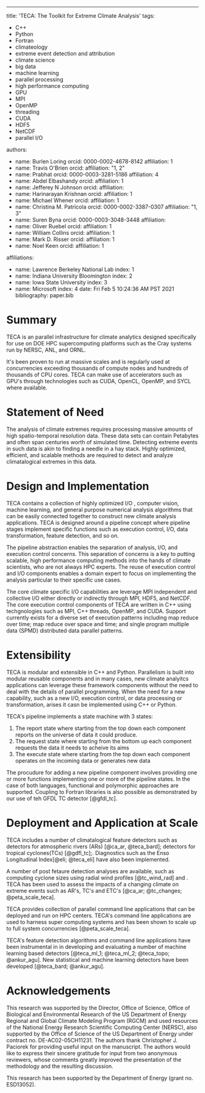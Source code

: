 ---
title: 'TECA: The Toolkit for Extreme Climate Analysis'
tags:
  - C++
  - Python
  - Fortran
  - climateology
  - extreme event detection and attribution
  - climate science
  - big data
  - machine learning
  - parallel processing
  - high performance computing
  - GPU
  - MPI
  - OpenMP
  - threading
  - CUDA
  - HDF5
  - NetCDF
  - parallel I/O

authors:
  - name: Burlen Loring
    orcid: 0000-0002-4678-8142
    affiliation: 1 
  - name: Travis O'Brien
    orcid:
    affiliation: "1, 2"
  - name: Prabhat
    orcid: 0000-0003-3281-5186
    affiliation: 4
  - name: Abdel Elbashandy
    orcid:
    affiliation: 1
  - name: Jefferey N Johnson
    orcid:
    affiliation: 
  - name: Harinarayan Krishnan
    orcid:
    affiliation: 1
  - name: Michael Whener
    orcid:
    affiliation: 1
  - name: Christina M. Patricola
    orcid: 0000-0002-3387-0307
    affiliation: "1, 3"
  - name: Suren Byna
    orcid: 0000-0003-3048-3448
    affiliation:
  - name: Oliver Ruebel
    orcid:
    affiliation: 1
  - name: William Collins
    orcid:
    affiliation: 1
  - name: Mark D. Risser
    orcid:
    affiliation: 1
  - name: Noel Keen 
    orcid:
    affiliation: 1

affiliations:
 - name: Lawrence Berkeley National Lab
   index: 1
 - name: Indiana University Bloomington
   index: 2
 - name: Iowa State University
   index: 3
 - name: Microsoft 
   index: 4
date: Fri Feb  5 10:24:36 AM PST 2021
bibliography: paper.bib

# Summary
TECA is an parallel infrastructure for climate analytics designed specifically
for use on DOE HPC supercomputing platforms such as the Cray systems run by
NERSC, ANL, and ORNL.

It's been proven to run at massive scales and is regularly used at
concurrencies exceeding thousands of compute nodes and hundreds of thousands of
CPU cores.  TECA can make use of accelerators such as GPU's through
technologies such as CUDA, OpenCL, OpenMP, and SYCL where available.

# Statement of Need
The analysis of climate extremes requires processing massive amounts of high
spatio-temporal resolution data. These data sets can contain Petabytes and often
span centuries worth of simulated time. Detecting extreme events in such data
is akin to finding a needle in a hay stack. Highly optimized,
efficient, and scalable methods are required to detect and analyze
climatalogical extremes in this data.

# Design and Implementation
TECA contains a collection of highly optimized I/O , computer vision, machine
learning, and general purpose numerical analysis algorithms that can be easily
connected together to construct new climate analysis applications.  TECA is
designed around a pipeline concept where pipeline stages implement specific
functions such as execution control, I/O, data transformation, feature
detection, and so on.

The pipeline abstraction enables the separation of analysis, I/O, and execution
control concerns. This separation of concerns is a key to putting scalable,
high performance computing methods into the hands of climate scientists, who
are not always HPC experts.  The reuse of execution control and I/O components
enables a domain expert to focus on implementing the analysis particular to
their specific use cases.

The core climate specific I/O capabilities are leverage MPI independent and
collective I/O either directly or indirectly through MPI, HDF5, and NetCDF.
The core execution control components of TECA are written in C++ using
techgnologies such as MPI, C++ threads, OpenMP, and CUDA.  Support currently
exists for a diverse set of execution patterns including map reduce over time;
map reduce over space and time; and single program multiple data (SPMD)
distributed data parallel patterns.

<!--
TECA provides a framework for parallel execution where the units of work, the
data to be processed, are presented to the system as an index set. Indices are
mapped to the available hardware such as CPUs and/or GPUs according to rules of
the specific execution pattern in use.  TECA provides execution engines
implementing map reduce and single program multiple data (SPMD) distributed
data execution patterns. 

The creative use of index sets enables parallelization over diverse types of
data. For instance in one use case the indices of an index set might represent
a set of files on disk, in another use case indices might represent spatial
tiles, in another use case an index set might represent the time steps of a
climate simulation, in another case an index set might represent detected
cyclone tracks.

Reductions can be implemented as transformations between two index sets.  Temporal
reductions, which transform the time axis of the data, can be easily
parallelized over the output time axis.  For example, when computing a daily
average from 6 hourly input the input index space has an id for each of the 6
hourly snap shots, while the output index set has an id for each daily average.
The daily average reduction operator effects this transformation.
-->

# Extensibility
TECA is modular and extensible in C++ and Python. Parallelism is built into
modular reusable components and in many cases, new climate analyitcs
applications can leverage these framework components without the need to deal
with the details of parallel programming.  When the need for a new capability,
such as a new I/O, execution control, or data processing or transformation,
arises it casn be implemented using C++ or Python.

TECA's pipeline implements a state machine with 3 states:
1. The report state where starting from the top down each component reports on
   the universe of data it could produce.
2. The request state where starting from the bottom up each component requests
   the data it needs to acheive its aims
3. The execute state where starting from the top down each component operates
   on the incoming  data or generates new data 

The procudure for adding a new pipeline component involves providing one or
more functions implementing one or more of the pipeline states.
In the case of both languages, functional and polymorphic approaches are supported.
Coupling to Fortran libraries is also possible as demonstrated by our use of
teh GFDL TC detector [@gfdl_tc].

# Deployment and Application at Scale
TECA includes a number of climatalogical feature detectors such as
detectors for atmospheric rivers (ARs) [@ca_ar, @teca_bard];
detectors for tropical cyclones(TCs) [@gdfl_tc];. Diagnostics such as
the Enso Longitudinal Index[@eli; @teca_eli] have also been implemented.

A number of post fetaure detection analyses are available, such as computing
cyclone sizes using radial wind profiles [@tc_wind_rad] and .
TECA has been used to assess the impacts of a changing climate on extreme events
such as AR's, TC's and ETC's [@ca_ar; @tc_changes; @peta_scale_teca].

TECA provides collection of parallel command line applications that can be
deployed and run on HPC centers. TECA's command line applications are used
to harness super computing systems and has been shown to scale up to full
system concurrencies [@peta_scale_teca].  

TECA's feature detection algorithms and command line applications have been
instrumental in in developing and evaluating a number of machine learning based
detectors [@teca_ml_1; @teca_ml_2; @teca_topo; @ankur_agu].  New statistical
and machine learning detectors have been developed [@teca_bard; @ankur_agu].


# Acknowledgements
This research was supported by the Director, Office of Science, Office of
Biological and Environmental Research of the US Department of Energy Regional
and Global Climate Modeling Program (RGCM) and used resources of the National
Energy Research Scientific Computing Center (NERSC), also supported by the
Office of Science of the US Department of Energy under contract no.
DE-AC02-05CH11231. The authors thank Christopher J. Paciorek for providing
useful input on the manuscript. The authors would like to express their sincere
gratitude for input from two anonymous reviewers, whose comments greatly
improved the presentation of the methodology and the resulting discussion.

This research has been supported by the Department of Energy (grant no.
ESD13052).

